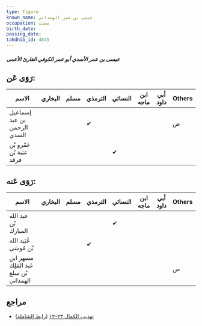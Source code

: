 ```yaml
---
type: figure
known_name: عيسى بن عمر الهمداني
occupation: محدث
birth_date:
passing_date:
tahdhib_id: 4645
---
```

##### عيسى بن عمر الأسدي أبو عمر الكوفي القارئ الأعمى

## رَوَى عَن:
| الاسم                       | البخاري | مسلم | الترمذي | النسائي | ابن ماجه | أبي داود | Others |
| --------------------------- | ------- | ---- | ------- | ------- | -------- | -------- | ------ |
| إسماعيل بن عبد الرحمن السدي |         |      | ✔       |         |          |          | ص      |
| عَمْرو بْن عتبة بْن فرقد    |         |      |         | ✔       |          |          |        |
## رَوَى عَنه:
| الاسم                                  | البخاري | مسلم | الترمذي | النسائي | ابن ماجه | أبي داود | Others |
| -------------------------------------- | ------- | ---- | ------- | ------- | -------- | -------- | ------ |
| عبد الله بْن المبارك                   |         |      |         | ✔       |          |          |        |
| عُبَيد الله بْن مُوسَى                 |         |      | ✔       |         |          |          |        |
| مسهر ابن عَبد المَلِك بْن سلع الهمداني |         |      |         |         |          |          | ص      |
## مراجع
- [تهذيب الكمال ٢٣-١٢](obsidian://open?vault=Tahdhib-al-Kamal&file=Figures/٤٦٤٥-عيسى%20بن%20عمر%20الأسدي%20أبو%20عمر%20الكوفي%20القارئ%20الأعمى) ([رابط الشاملة](https://shamela.ws/book/3722/11899))